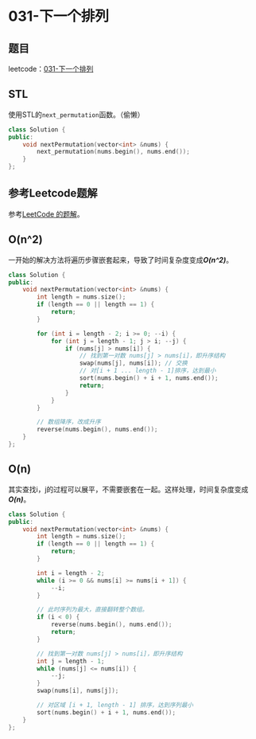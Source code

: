 # 031-下一个排列

## 题目

leetcode：[031-下一个排列](https://leetcode-cn.com/problems/next-permutation/)

## STL

使用STL的`next_permutation`函数。（偷懒）

```c++
class Solution {
public:
    void nextPermutation(vector<int> &nums) {
        next_permutation(nums.begin(), nums.end());
    }
};
```

## 参考Leetcode题解

参考[LeetCode 的题解](https://leetcode-cn.com/problems/next-permutation/solution/)。

## O(n^2)

一开始的解决方法将遍历步骤嵌套起来，导致了时间复杂度变成***O(n^2)***。

```c++
class Solution {
public:
    void nextPermutation(vector<int> &nums) {
        int length = nums.size();
        if (length == 0 || length == 1) {
            return;
        }

        for (int i = length - 2; i >= 0; --i) {
            for (int j = length - 1; j > i; --j) {
                if (nums[j] > nums[i]) {
                    // 找到第一对数 nums[j] > nums[i]，即升序结构
                    swap(nums[j], nums[i]); // 交换
                    // 对[i + 1 ... length - 1]排序，达到最小
                    sort(nums.begin() + i + 1, nums.end());
                    return;
                }
            }
        }

        // 数组降序，改成升序
        reverse(nums.begin(), nums.end());
    }
};
```

## O(n)

其实查找i，j的过程可以展平，不需要嵌套在一起。这样处理，时间复杂度变成***O(n)***。

```c++
class Solution {
public:
    void nextPermutation(vector<int> &nums) {
        int length = nums.size();
        if (length == 0 || length == 1) {
            return;
        }

        int i = length - 2;
        while (i >= 0 && nums[i] >= nums[i + 1]) {
            --i;
        }

        // 此时序列为最大，直接翻转整个数组。
        if (i < 0) {
            reverse(nums.begin(), nums.end());
            return;
        }

        // 找到第一对数 nums[j] > nums[i]，即升序结构
        int j = length - 1;
        while (nums[j] <= nums[i]) {
            --j;
        }
        swap(nums[i], nums[j]);

        // 对区域 [i + 1, length - 1] 排序，达到序列最小
        sort(nums.begin() + i + 1, nums.end());
    }
};
```

